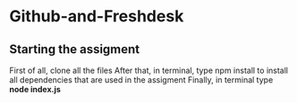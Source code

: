 # Github-and-Freshdesk


## Starting the assigment
First of all, clone all the files
After that, in terminal, type npm install to install all dependencies that are used in the assigment
Finally, in terminal type   <b>node index.js</b>
